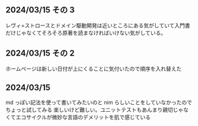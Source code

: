 ## 2024/03/15 その 3

レヴィ=ストロースとドメイン駆動開発は近いところにある気がしていて入門書だけじゃなくてそろそろ原著を読まなければいけない気がしている。

## 2024/03/15 その 2

ホームページは新しい日付が上にくることに気付いたので順序を入れ替えた

## 2024/03/15

md っぽい記法を使って書いてみたいのと nim らしいことをしていなかったのでちょっと試してみる
楽しいけど難しい。ユニットテストもあんまり親切じゃなくてエコサイクルが微妙な言語のデメリットを肌で感じている
